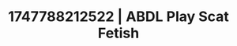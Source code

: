 ---
categories:
- Vocal tease
- Passionate kisses
- Delirious pleasure
- Neon-lit seduction
- Hands behind back
image: /assets/images/1747788212522.jpg
layout: post
seo:
  description: Featured content with sensual ABDL Play, Scat Fetish. HD images available.
  keywords: ABDL Play, Scat Fetish
  og_image: /assets/images/1747788212522.jpg
  schema_type: VisualArtwork
tags:
- '#1747788212522'
- Scat Fetish
- ABDL Play
title: 1747788212522 | ABDL Play Scat Fetish
---